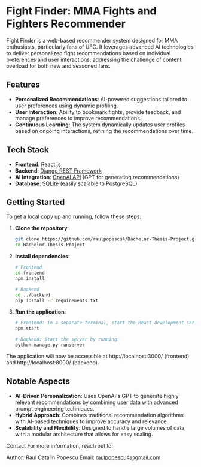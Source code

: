 # Fight Finder: MMA Fights and Fighters Recommender

Fight Finder is a web-based recommender system designed for MMA enthusiasts, particularly fans of UFC. It leverages advanced AI technologies to deliver personalized fight recommendations based on individual preferences and user interactions, addressing the challenge of content overload for both new and seasoned fans.

## Features
- **Personalized Recommendations**: AI-powered suggestions tailored to user preferences using dynamic profiling.
- **User Interaction**: Ability to bookmark fights, provide feedback, and manage preferences to improve recommendations.
- **Continuous Learning**: The system dynamically updates user profiles based on ongoing interactions, refining the recommendations over time.

## Tech Stack
- **Frontend**: [React.js](https://reactjs.org/)
- **Backend**: [Django REST Framework](https://www.django-rest-framework.org/)
- **AI Integration**: [OpenAI API](https://platform.openai.com/docs/overview) (GPT for generating recommendations)
- **Database**: SQLite (easily scalable to PostgreSQL)

## Getting Started

To get a local copy up and running, follow these steps:

1. **Clone the repository**:
   ```bash
   git clone https://github.com/raulpopescu4/Bachelor-Thesis-Project.git
   cd Bachelor-Thesis-Project

2. **Install dependencies**:
    ```bash
    # Frontend
    cd frontend
    npm install

    # Backend
    cd ../backend
    pip install -r requirements.txt

3. **Run the application**:
    ```bash
    # Frontend: In a separate terminal, start the React development server:
    npm start

    # Backend: Start the server by running:
    python manage.py runserver

The application will now be accessible at http://localhost:3000/ (frontend) and http://localhost:8000/ (backend).

## Notable Aspects
- **AI-Driven Personalization**: Uses OpenAI's GPT to generate highly relevant recommendations by combining user data with advanced prompt engineering techniques.
- **Hybrid Approach**: Combines traditional recommendation algorithms with AI-based techniques to improve accuracy and relevance.
- **Scalability and Flexibility**: Designed to handle large volumes of data, with a modular architecture that allows for easy scaling.

Contact
For more information, reach out to:

Author: Raul Catalin Popescu
Email: raulpopescu4@gmail.com
